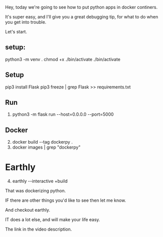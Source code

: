 Hey, today we're going to see how to put python apps in docker continers.

It's super easy, and I'll give you a great debugging tip, for what to do when you get into trouble. 

Let's start.



## setup:

python3 -m venv .
chmod +x ./bin/activate
./bin/activate  

## Setup

pip3 install Flask
pip3 freeze | grep Flask >> requirements.txt

## Run

1) python3 -m flask run --host=0.0.0.0 --port=5000

## Docker

2) docker build --tag dockerpy .
3) docker images | grep "dockerpy"

# Earthly

4) earthly --interactive +build








That was dockerizing python. 

IF there are other things you'd like to see then let me know.

And checkout earthly. 

IT does a lot else, and will make your life easy. 

The link in the video description.


